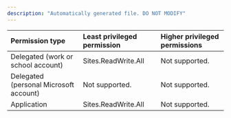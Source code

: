 ```yaml
---
description: "Automatically generated file. DO NOT MODIFY"
---
```


|Permission type|Least privileged permission|Higher privileged permissions|
|:---|:---|:---|
|Delegated (work or school account)|Sites.ReadWrite.All|Not supported.|
|Delegated (personal Microsoft account)|Not supported.|Not supported.|
|Application|Sites.ReadWrite.All|Not supported.|

